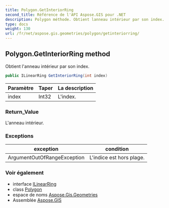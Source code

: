```yaml
---
title: Polygon.GetInteriorRing
second_title: Référence de l'API Aspose.GIS pour .NET
description: Polygon méthode. Obtient lanneau intérieur par son index.
type: docs
weight: 130
url: /fr/net/aspose.gis.geometries/polygon/getinteriorring/
---
```

## Polygon.GetInteriorRing method

Obtient l'anneau intérieur par son index.

```csharp
public ILinearRing GetInteriorRing(int index)
```

| Paramètre | Taper | La description |
| --- | --- | --- |
| index | Int32 | L'index. |

### Return_Value

L'anneau intérieur.

### Exceptions

| exception | condition |
| --- | --- |
| ArgumentOutOfRangeException | L'indice est hors plage. |

### Voir également

* interface [ILinearRing](../../ilinearring/)
* class [Polygon](../)
* espace de noms [Aspose.Gis.Geometries](../../polygon/)
* Assemblée [Aspose.GIS](../../../)



